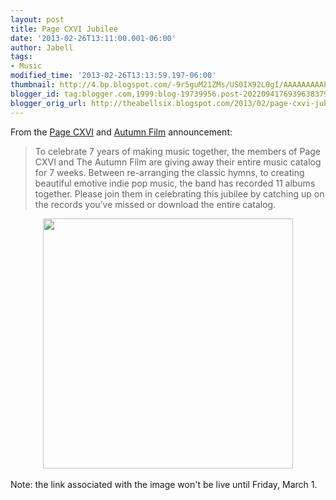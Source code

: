 ```yaml
---
layout: post
title: Page CXVI Jubilee
date: '2013-02-26T13:11:00.001-06:00'
author: Jabell
tags:
- Music
modified_time: '2013-02-26T13:13:59.197-06:00'
thumbnail: http://4.bp.blogspot.com/-9r5guM21ZMs/US0IX92L0gI/AAAAAAAAAP4/_7aPi1yD2l0/s72-c/PAGE-CXVI-HYMNS-Jubilee-COVER.png
blogger_id: tag:blogger.com,1999:blog-19739956.post-2022094176939638379
blogger_orig_url: http://theabellsix.blogspot.com/2013/02/page-cxvi-jubilee.html
---
```


From the <a href="http://www.pagecxvi.com/">Page CXVI</a> and <a href="http://www.theautumnfilm.com/">Autumn Film</a> announcement:<br /><blockquote class="tr_bq">To celebrate 7 years of making music together, the members of Page CXVI and The Autumn Film are giving away their entire music catalog for 7 weeks. Between re-arranging the classic hymns, to creating beautiful emotive indie pop music, the band has recorded 11 albums together. Please join them in celebrating this jubilee by catching up on the records you’ve missed or download the entire catalog.</blockquote><div class="separator" style="clear: both; text-align: center;"><a href="http://pagecxvi.com/jubilee"><img border="0" height="400" src="http://4.bp.blogspot.com/-9r5guM21ZMs/US0IX92L0gI/AAAAAAAAAP4/_7aPi1yD2l0/s400/PAGE-CXVI-HYMNS-Jubilee-COVER.png" width="400" /></a></div><br />Note: the link associated with the image won't be live until Friday, March 1. 